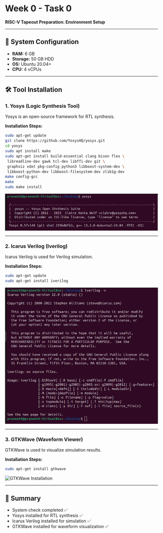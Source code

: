 # Week 0 - Task 0  
**RISC-V Tapeout Preparation: Environment Setup**

---

## 🔧 System Configuration
- **RAM:** 6 GB  
- **Storage:** 50 GB HDD  
- **OS:** Ubuntu 20.04+  
- **CPU:** 4 vCPUs  

---

## 🛠 Tool Installation

### 1. Yosys (Logic Synthesis Tool)
Yosys is an open-source framework for RTL synthesis.  

**Installation Steps:**
```bash
sudo apt-get update
git clone https://github.com/YosysHQ/yosys.git
cd yosys
sudo apt install make
sudo apt-get install build-essential clang bison flex \
 libreadline-dev gawk tcl-dev libffi-dev git \
 graphviz xdot pkg-config python3 libboost-system-dev \
 libboost-python-dev libboost-filesystem-dev zlib1g-dev
make config-gcc
make
sudo make install
```
![Yosys Installation](yosysinstall.png)

---

### 2. Icarus Verilog (Iverilog)
Icarus Verilog is used for Verilog simulation.

**Installation Steps:**
```bash
sudo apt-get update
sudo apt-get install iverilog
```
![Iverilog Installation](iveriloginstall.png)

---

### 3. GTKWave (Waveform Viewer)
GTKWave is used to visualize simulation results.

**Installation Steps:**
```bash
sudo apt-get install gtkwave
```
![GTKWave Installation](gtkwave-install.png)

---

## 📌 Summary
- System check completed ✅  
- Yosys installed for RTL synthesis ✅  
- Icarus Verilog installed for simulation ✅  
- GTKWave installed for waveform visualization ✅  
